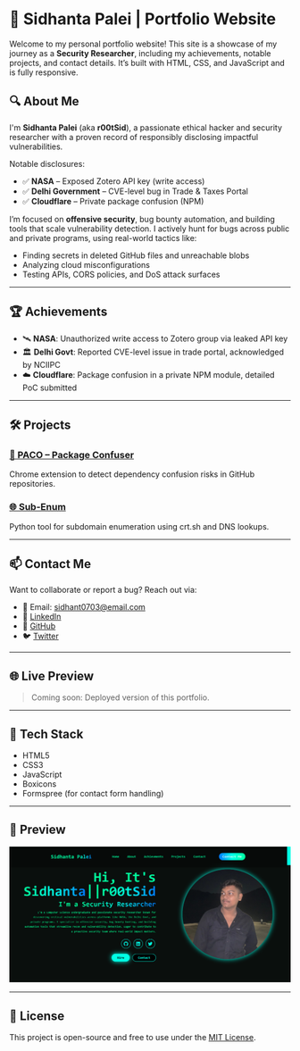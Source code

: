 # 🚀 Sidhanta Palei | Portfolio Website

Welcome to my personal portfolio website! This site is a showcase of my journey as a **Security Researcher**, including my achievements, notable projects, and contact details. It’s built with HTML, CSS, and JavaScript and is fully responsive.

## 🔍 About Me

I'm **Sidhanta Palei** (aka **r00tSid**), a passionate ethical hacker and security researcher with a proven record of responsibly disclosing impactful vulnerabilities.

Notable disclosures:

* ✅ **NASA** – Exposed Zotero API key (write access)
* ✅ **Delhi Government** – CVE-level bug in Trade & Taxes Portal
* ✅ **Cloudflare** – Private package confusion (NPM)

I’m focused on **offensive security**, bug bounty automation, and building tools that scale vulnerability detection. I actively hunt for bugs across public and private programs, using real-world tactics like:

* Finding secrets in deleted GitHub files and unreachable blobs
* Analyzing cloud misconfigurations
* Testing APIs, CORS policies, and DoS attack surfaces

---

## 🏆 Achievements

* 🛰️ **NASA**: Unauthorized write access to Zotero group via leaked API key
* 🏛️ **Delhi Govt**: Reported CVE-level issue in trade portal, acknowledged by NCIIPC
* ☁️ **Cloudflare**: Package confusion in a private NPM module, detailed PoC submitted

---

## 🛠️ Projects

### [🔎 PACO – Package Confuser](https://github.com/r00tSid/PACO-Package-Confuser)

Chrome extension to detect dependency confusion risks in GitHub repositories.

### [🌐 Sub-Enum](https://github.com/r00tSid/Sub-Enum)

Python tool for subdomain enumeration using crt.sh and DNS lookups.

---

## 📫 Contact Me

Want to collaborate or report a bug? Reach out via:

* 📧 Email: [sidhant0703@email.com](mailto:sidhant0703@email.com)
* 💼 [LinkedIn](https://www.linkedin.com/in/sidhanta-palei-58791323b/)
* 🐙 [GitHub](https://github.com/r00tSid)
* 🐦 [Twitter](https://twitter.com/r00tSid)

---

## 🌐 Live Preview

> Coming soon: Deployed version of this portfolio.

---

## 📁 Tech Stack

* HTML5
* CSS3
* JavaScript
* Boxicons
* Formspree (for contact form handling)

---

## 📸 Preview

![screenshot](potfolio-1.png) <!-- Replace with actual hosted image URL if deployed -->

---

## 📄 License

This project is open-source and free to use under the [MIT License](LICENSE).
